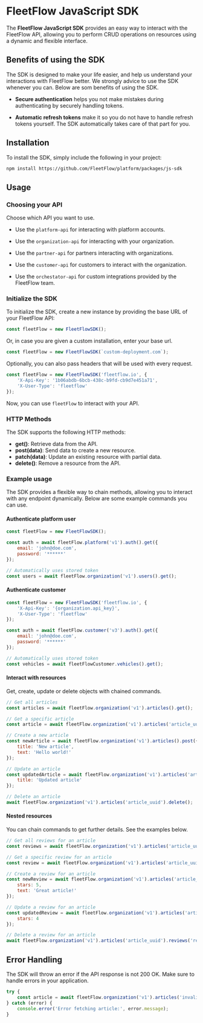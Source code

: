
# FleetFlow JavaScript SDK

The **FleetFlow JavaScript SDK** provides an easy way to interact with the FleetFlow API, allowing you to perform CRUD operations on resources using a dynamic and flexible interface.


## Benefits of using the SDK

The SDK is designed to make your life easier, and help us understand your interactions with FleetFlow better. We strongly advice to use the SDK whenever you can. Below are som benefits of using the SDK.

- **Secure authentication** helps you not make mistakes during authenticating by securely handling tokens.

- **Automatic refresh tokens** make it so you do not have to handle refresh tokens yourself. The SDK automatically takes care of that part for you.

## Installation

To install the SDK, simply include the following in your project:

```bash
npm install https://github.com/FleetFlow/platform/packages/js-sdk
```

## Usage

### Choosing your API

Choose which API you want to use.

- Use the `platform-api` for interacting with platform accounts.

- Use the `organization-api` for interacting with your organization.

- Use the `partner-api` for partners interacting with organizations.

- Use the `customer-api` for customers to interact with the organization.

- Use the `orchestator-api` for custom integrations provided by the FleetFlow team.

### Initialize the SDK

To initialize the SDK, create a new instance by providing the base URL of your FleetFlow API:

```javascript
const fleetFlow = new FleetFlowSDK();
```

Or, in case you are given a custom installation, enter your base url.

```javascript
const fleetFlow = new FleetFlowSDK(`custom-deployment.com`);
```

Optionally, you can also pass headers that will be used with every request.

```javascript
const fleetFlow = new FleetFlowSDK('fleetflow.io', {
	'X-Api-Key': '1b06abdb-6bcb-438c-b9fd-cb9d7e451a71',
	'X-User-Type': 'fleetflow'
});
```

Now, you can use `fleetFlow` to interact with your API.

### HTTP Methods

The SDK supports the following HTTP methods:

- **get()**: Retrieve data from the API.
- **post(data)**: Send data to create a new resource.
- **patch(data)**: Update an existing resource with partial data.
- **delete()**: Remove a resource from the API.

### Example usage

The SDK provides a flexible way to chain methods, allowing you to interact with any endpoint dynamically. Below are some example commands you can use.

#### Authenticate platform user

```javascript
const fleetFlow = new FleetFlowSDK();

const auth = await fleetFlow.platform('v1').auth().get({
	email: 'john@doe.com',
	password: '******'
});

// Automatically uses stored token
const users = await fleetFlow.organization('v1').users().get();
```

#### Authenticate customer

```javascript
const fleetFlow = new FleetFlowSDK('fleetflow.io', {
	'X-Api-Key': '{organization.api_key}',
	'X-User-Type': 'fleetflow'
});

const auth = await fleetFlow.customer('v3').auth().get({
	email: 'john@doe.com',
	password: '******'
});

// Automatically uses stored token
const vehicles = await fleetFlowCustomer.vehicles().get();
```

#### Interact with resources
Get, create, update or delete objects with chained commands.

```javascript
// Get all articles
const articles = await fleetFlow.organization('v1').articles().get();

// Get a specific article
const article = await fleetFlow.organization('v1').articles('article_uuid').get();

// Create a new article
const newArticle = await fleetFlow.organization('v1').articles().post({
	title: 'New article',
	text: 'Hello world!'
});

// Update an article
const updatedArticle = await fleetFlow.organization('v1').articles('article_uuid').patch({
	title: 'Updated article'
});

// Delete an article
await fleetFlow.organization('v1').articles('article_uuid').delete();
```

#### Nested resources
You can chain commands to get further details. See the examples below.

```javascript
// Get all reviews for an article
const reviews = await fleetFlow.organization('v1').articles('article_uuid').reviews().get();

// Get a specific review for an article
const review = await fleetFlow.organization('v1').articles('article_uuid').reviews('review_uuid').get();

// Create a review for an article
const newReview = await fleetFlow.organization('v1').articles('article_uuid').reviews().post({
	stars: 5,
	text: 'Great article!'
});

// Update a review for an article
const updatedReview = await fleetFlow.organization('v1').articles('article_uuid').reviews('review_uuid').patch({
	stars: 4
});

// Delete a review for an article
await fleetFlow.organization('v1').articles('article_uuid').reviews('review_uuid').delete();
```

## Error Handling

The SDK will throw an error if the API response is not 200 OK. Make sure to handle errors in your application.

```javascript
try {
	const article = await fleetFlow.organization('v1').articles('invalid_uuid').get();
} catch (error) {
	console.error('Error fetching article:', error.message);
}
```